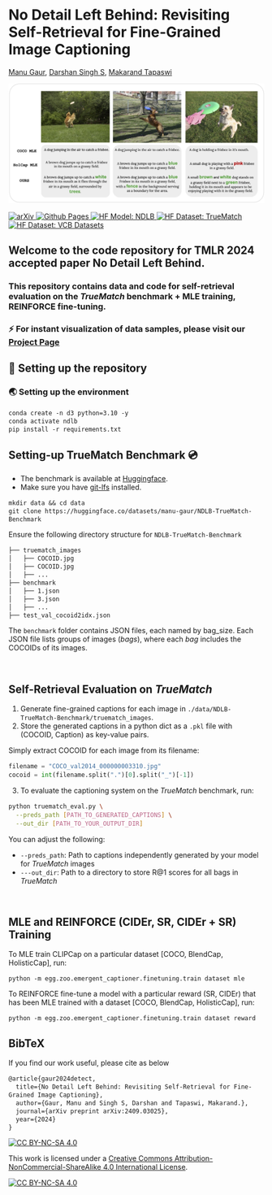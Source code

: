 
# No Detail Left Behind: Revisiting Self-Retrieval for Fine-Grained Image Captioning

[Manu Gaur](https://manugaurdl.github.io/), [Darshan Singh S](https://darshansingh11.github.io/), [Makarand Tapaswi](https://makarandtapaswi.github.io/)

<p align="center">
  <img src="imgs/nldb_teaser.jpg"/>
</p>

<p float="left">
  <a href="https://arxiv.org/abs/2409.03025">
    <img src="https://img.shields.io/badge/arXiv-2409.03025-b31b1b.svg" alt="arXiv"/>
  </a>
  <a href="https://katha-ai.github.io/projects/no-detail-left-behind/">
    <img src="https://img.shields.io/badge/github%20pages-121013?style=for-the-badge&logo=github&logoColor=white" alt="Github Pages"/>
  </a>
<a href="https://huggingface.co/manu-gaur/NDLB" target="_blank">
    <img alt="HF Model: NDLB" src="https://img.shields.io/badge/%F0%9F%A4%97%20_Model-NDLB-ffc107?color=ffc107&logoColor=white" height="25" />
</a>
<a href="https://huggingface.co/datasets/manu-gaur/NDLB-TrueMatch-Benchmark" target="_blank">
    <img alt="HF Dataset: TrueMatch" src="https://img.shields.io/badge/%F0%9F%A4%97%20_Benchmark-TrueMatch-ffc107?color=ffc107&logoColor=white" height="25" />
</a>
<a href="https://huggingface.co/datasets/manu-gaur/NDLB_data" target="_blank">
    <img alt="HF Dataset: VCB Datasets" src="https://img.shields.io/badge/%F0%9F%A4%97%20_Data-Visual_Caption_Boosting-ffc107?color=ffc107&logoColor=white" height="25" />
</a>
</p>


## Welcome to the code repository for TMLR 2024 accepted paper No Detail Left Behind. 
### This repository contains data and code for self-retrieval evaluation on the <i>TrueMatch</i> benchmark + MLE training, REINFORCE fine-tuning.

### :zap:	For instant visualization of data samples, please visit our [Project Page](https://katha-ai.github.io/projects/no-detail-left-behind/)

## :toolbox: Setting up the repository
### :earth_asia: Setting up the environment
```
conda create -n d3 python=3.10 -y
conda activate ndlb
pip install -r requirements.txt
```


## Setting-up TrueMatch Benchmark 💿

- The benchmark is available at [Huggingface](https://huggingface.co/datasets/manu-gaur/NDLB-TrueMatch-Benchmark).
- Make sure you have [git-lfs](https://github.com/conda-forge/git-lfs-feedstock) installed.

```
mkdir data && cd data
git clone https://huggingface.co/datasets/manu-gaur/NDLB-TrueMatch-Benchmark

```
Ensure the following directory structure for `NDLB-TrueMatch-Benchmark`

```
├── truematch_images
│   ├── COCOID.jpg
│   ├── COCOID.jpg
│   ├── ...
├── benchmark
│   ├── 1.json
│   ├── 3.json
│   ├── ...
├── test_val_cocoid2idx.json

```
The `benchmark` folder contains JSON files, each named by bag_size. Each JSON file lists groups of images (_bags_), where each _bag_ includes the COCOIDs of its images.

<br>

## Self-Retrieval Evaluation on <i>TrueMatch</i>

1. Generate fine-grained captions for each image in `./data/NDLB-TrueMatch-Benchmark/truematch_images`. 
2. Store the generated captions in a python dict as a `.pkl` file with (COCOID, Caption) as key-value pairs.

Simply extract COCOID for each image from its filename:
```python
filename = "COCO_val2014_000000003310.jpg"
cocoid = int(filename.split(".")[0].split("_")[-1])
```

3. To evaluate the captioning system on the <i>TrueMatch</i> benchmark, run: 

```bash
python truematch_eval.py \
  --preds_path [PATH_TO_GENERATED_CAPTIONS] \
  --out_dir [PATH_TO_YOUR_OUTPUT_DIR]
```
You can adjust the following:

- `--preds_path`: Path to captions independently generated by your model for _TrueMatch_ images
- `---out_dir`: Path to a directory to store R@1 scores for all bags in _TrueMatch_
<br>

## MLE and REINFORCE (CIDEr, SR, CIDEr + SR) Training 


To MLE train CLIPCap on a particular dataset [COCO, BlendCap, HolisticCap], run:
```
python -m egg.zoo.emergent_captioner.finetuning.train dataset mle
```

To REINFORCE fine-tune a model with a particular reward (SR, CIDEr) that has been MLE trained with a dataset [COCO, BlendCap, HolisticCap], run:
```
python -m egg.zoo.emergent_captioner.finetuning.train dataset reward
```


## BibTeX
If you find our work useful, please cite as below

```
@article{gaur2024detect,
  title={No Detail Left Behind: Revisiting Self-Retrieval for Fine-Grained Image Captioning},
  author={Gaur, Manu and Singh S, Darshan and Tapaswi, Makarand.},
  journal={arXiv preprint arXiv:2409.03025},
  year={2024}
}
```

[![CC BY-NC-SA 4.0][cc-by-nc-sa-shield]][cc-by-nc-sa]

This work is licensed under a
[Creative Commons Attribution-NonCommercial-ShareAlike 4.0 International License][cc-by-nc-sa].

[![CC BY-NC-SA 4.0][cc-by-nc-sa-image]][cc-by-nc-sa]

[cc-by-nc-sa]: http://creativecommons.org/licenses/by-nc-sa/4.0/
[cc-by-nc-sa-image]: https://licensebuttons.net/l/by-nc-sa/4.0/88x31.png
[cc-by-nc-sa-shield]: https://img.shields.io/badge/License-CC%20BY--NC--SA%204.0-lightgrey.svg


